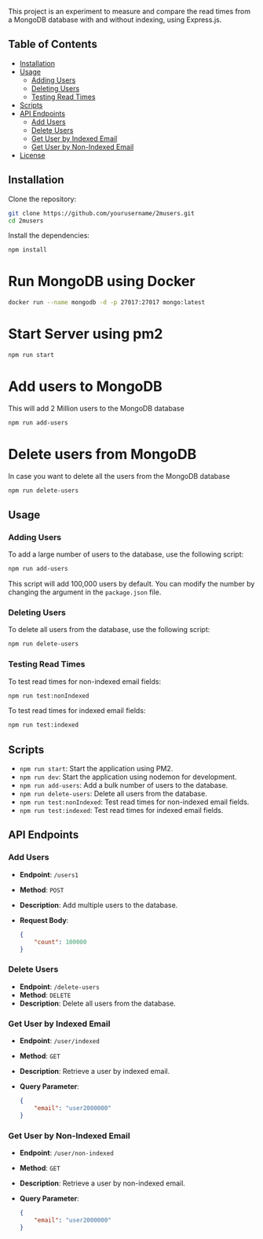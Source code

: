 This project is an experiment to measure and compare the read times from a MongoDB database with and without indexing, using Express.js.

## Table of Contents

- [Installation](#installation)
- [Usage](#usage)
    - [Adding Users](#adding-users)
    - [Deleting Users](#deleting-users)
    - [Testing Read Times](#testing-read-times)
- [Scripts](#scripts)
- [API Endpoints](#api-endpoints)
    - [Add Users](#add-users)
    - [Delete Users](#delete-users)
    - [Get User by Indexed Email](#get-user-by-indexed-email)
    - [Get User by Non-Indexed Email](#get-user-by-non-indexed-email)
- [License](#license)

## Installation

Clone the repository:

```sh
git clone https://github.com/yourusername/2musers.git
cd 2musers
```

Install the dependencies:

```sh
npm install
```

# Run MongoDB using Docker

```bash
docker run --name mongodb -d -p 27017:27017 mongo:latest
```

# Start Server using pm2

```bash
npm run start
```

# Add users to MongoDB

This will add 2 Million users to the MongoDB database

```bash
npm run add-users
```

# Delete users from MongoDB

In case you want to delete all the users from the MongoDB database

```bash
npm run delete-users
```

## Usage

### Adding Users

To add a large number of users to the database, use the following script:

```sh
npm run add-users
```

This script will add 100,000 users by default. You can modify the number by changing the argument in the `package.json` file.

### Deleting Users

To delete all users from the database, use the following script:

```sh
npm run delete-users
```

### Testing Read Times

To test read times for non-indexed email fields:

```sh
npm run test:nonIndexed
```

To test read times for indexed email fields:

```sh
npm run test:indexed
```

## Scripts

- `npm run start`: Start the application using PM2.
- `npm run dev`: Start the application using nodemon for development.
- `npm run add-users`: Add a bulk number of users to the database.
- `npm run delete-users`: Delete all users from the database.
- `npm run test:nonIndexed`: Test read times for non-indexed email fields.
- `npm run test:indexed`: Test read times for indexed email fields.

## API Endpoints

### Add Users

- **Endpoint**: `/users1`
- **Method**: `POST`
- **Description**: Add multiple users to the database.
- **Request Body**:

    ```json
    {
        "count": 100000
    }
    ```

### Delete Users

- **Endpoint**: `/delete-users`
- **Method**: `DELETE`
- **Description**: Delete all users from the database.

### Get User by Indexed Email

- **Endpoint**: `/user/indexed`
- **Method**: `GET`
- **Description**: Retrieve a user by indexed email.
- **Query Parameter**:

    ```json
    {
        "email": "user2000000"
    }
    ```

### Get User by Non-Indexed Email

- **Endpoint**: `/user/non-indexed`
- **Method**: `GET`
- **Description**: Retrieve a user by non-indexed email.
- **Query Parameter**:

    ```json
    {
        "email": "user2000000"
    }
    ```

